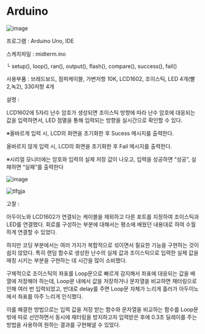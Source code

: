 # Arduino

![image](https://user-images.githubusercontent.com/82012857/176305447-cc948887-c3a2-457a-89b7-25e444b2c82a.png)

프로그램 : Arduino Uno, IDE


스케치파일 : midterm.ino

└ setup(), loop(), ran(), output(), flash(), compare(), success(), fail()


사용부품 : 브레드보드, 점퍼케이블, 가변저항 10K, LCD1602, 조이스틱, LED 4개(빨2,녹2), 330저항 4개


설명 :

LCD1602에 5자리 난수 암호가 생성되면 조이스틱 방향에 따라 난수 암호에 대응되는 값을 입력하면서, LED 점멸을 통해 입력되는 방향을 실시간으로 확인할 수 있다.

※올바르게 입력 시, LCD의 화면을 초기화한 후 Sucess 메시지를 출력한다.

올바르지 않게 입력 시, LCD의 화면을 초기화한 후 Fail 메시지를 출력한다.

※시리얼 모니터에는 암호와 입력의 실제 저장 값이 나오고, 입력을 성공하면 “성공”, 실패하면 “실패”를 출력한다

![image](https://user-images.githubusercontent.com/82012857/176305584-b6e8831b-8ea0-42d2-a874-ca78089e391e.png)

![tlfgja](https://user-images.githubusercontent.com/82012857/176312873-ca66e82e-b79f-45c6-89ba-8b0b17e71a20.gif)

고찰 :

아두이노와 LCD1602가 연결되는 케이블을 제외하고 다른 포트를 지정하여 조이스틱과 LED를 연결했다. 회로를 구성하는 부분에 대해서는 평소에 배웠던 내용대로 하여 수월하게 연결할 수 있었다.


하지만 코딩 부분에서는 여러 가지가 복합적으로 섞이면서 필요한 기능을 구현하는 것이 쉽지 않았다. 특히 랜덤 함수로 생성한 난수의 실제 값과 조이스틱으로 입력한 실제 값을 매칭 시키는 부분을 구현하는 데 시간을 많이 소비했다.

구체적으로 조이스틱의 좌표를 Loop문으로 빠르게 감지해서 좌표에 대응되는 값을 배열에 저장해야 하는데, Loop문 내에서 값을 저장하거나 문자열을 비교하면 채터링으로 인해 여러 번 입력되었고, 반대로 delay를 주면 Loop문 자체가 느리게 흘러가 아두이노에서 좌표를 아주 느리게 인식했다.

이를 해결한 방법으로는 입력 값을 저장 받는 함수와 문자열을 비교하는 함수를 Loop문 밖에 따로 선언하면서 동시에 채터링을 방지하고자 입력받은 후에 0.3초 딜레이를 주는 방법을 사용하여 원하는 결과를 구현해낼 수 있었다.
